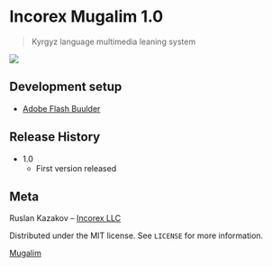 # Incorex Mugalim 1.0
> Kyrgyz language multimedia leaning system

![](header.png)

## Development setup

- [Adobe Flash Buulder](http://www.adobe.com/products/flash-builder.html)

## Release History

* 1.0
    * First version released

## Meta

Ruslan Kazakov – [Incorex LLC](https://github.com/IncorexLLC)

Distributed under the MIT license. See ``LICENSE`` for more information.

[Mugalim](https://github.com/IncorexLLC/Mugalim)
